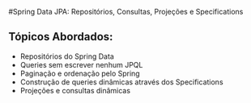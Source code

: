 #Spring Data JPA: Repositórios, Consultas, Projeções e Specifications

## Tópicos Abordados:

- Repositórios do Spring Data
- Queries sem escrever nenhum JPQL
- Paginação e ordenação pelo Spring
- Construção de queries dinâmicas através dos Specifications
- Projeções e consultas dinâmicas